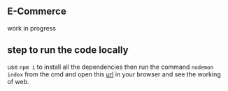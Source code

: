 ## E-Commerce
work in progress

## step to run the code locally
use `npm i` to install all the dependencies then run the command `nodemon index` from the cmd and open this [url](http://localhost:3000/) in your browser and see the working of web.
